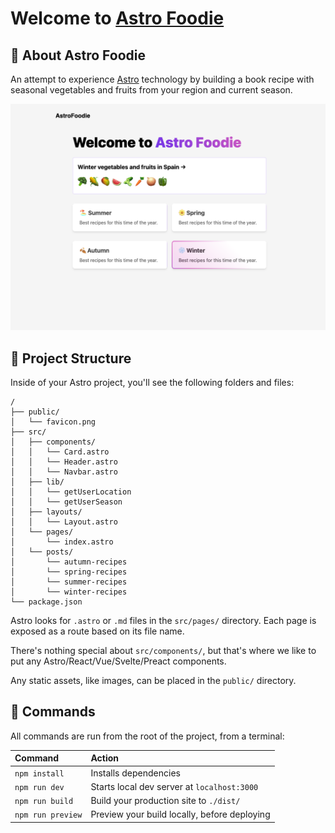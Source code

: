 # Welcome to [Astro Foodie](https://astro.build)

## 🥦 About Astro Foodie
An attempt to experience [Astro](https://astro.build) technology by building a book recipe with seasonal vegetables and fruits from your region and current season.

![basics](/public/images/AstroFoodie.png)


## 🚀 Project Structure

Inside of your Astro project, you'll see the following folders and files:

```
/
├── public/
│   └── favicon.png
├── src/
│   ├── components/
│   │   └── Card.astro
│   │   └── Header.astro
│   │   └── Navbar.astro
│   ├── lib/
│   │   └── getUserLocation
│   │   └── getUserSeason
│   ├── layouts/
│   │   └── Layout.astro
│   └── pages/
│       └── index.astro
│   └── posts/
│       └── autumn-recipes
│       └── spring-recipes
│       └── summer-recipes
│       └── winter-recipes
└── package.json
```

Astro looks for `.astro` or `.md` files in the `src/pages/` directory. Each page is exposed as a route based on its file name.

There's nothing special about `src/components/`, but that's where we like to put any Astro/React/Vue/Svelte/Preact components.

Any static assets, like images, can be placed in the `public/` directory.

## 🧞 Commands

All commands are run from the root of the project, from a terminal:

| Command                | Action                                             |
| :--------------------- | :------------------------------------------------- |
| `npm install`          | Installs dependencies                              |
| `npm run dev`          | Starts local dev server at `localhost:3000`        |
| `npm run build`        | Build your production site to `./dist/`            |
| `npm run preview`      | Preview your build locally, before deploying       |

